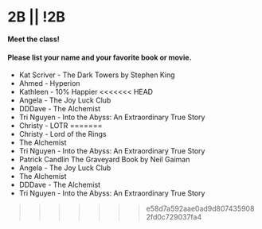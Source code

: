 # 2B || !2B

**Meet the class!**

#### Please list your name and your favorite book or movie.
- Kat Scriver - The Dark Towers by Stephen King
- Ahmed - Hyperion
- Kathleen - 10% Happier
<<<<<<< HEAD
- Angela - The Joy Luck Club
- DDDave - The Alchemist
- Tri Nguyen - Into the Abyss: An Extraordinary True Story
- Christy - LOTR
=======
- Christy - Lord of the Rings
- The Alchemist
- Tri Nguyen - Into the Abyss: An Extraordinary True Story
- Patrick Candlin The Graveyard Book by Neil Gaiman
- Angela - The Joy Luck Club
- The Alchemist
- DDDave - The Alchemist
- Tri Nguyen - Into the Abyss: An Extraordinary True Story
>>>>>>> e58d7a592aae0ad9d8074359082fd0c729037fa4
